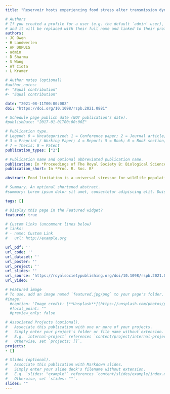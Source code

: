 ```yaml
---
title: "Reservoir hosts experiencing food stress alter transmission dynamics for a zoonotic pathogen"

# Authors
# If you created a profile for a user (e.g. the default `admin` user), write the username (folder name) here 
# and it will be replaced with their full name and linked to their profile.
authors:
- JC Owen
- H Landwerlen
- AP DUPUIS
- admin
- D Sharma
- S Wang
- AT Ciota
- L Kramer

# Author notes (optional)
#author_notes:
#- "Equal contribution"
#- "Equal contribution"

date: "2021-08-11T00:00:00Z"
doi: "https://doi.org/10.1098/rspb.2021.0881"

# Schedule page publish date (NOT publication's date).
#publishDate: "2017-01-01T00:00:00Z"

# Publication type.
# Legend: 0 = Uncategorized; 1 = Conference paper; 2 = Journal article;
# 3 = Preprint / Working Paper; 4 = Report; 5 = Book; 6 = Book section;
# 7 = Thesis; 8 = Patent
publication_types: ["2"]

# Publication name and optional abbreviated publication name.
publication: In *Proceedings of The Royal Society B: Biological Sciences*
publication_short: In *Proc. R. Soc. B*

abstract: Food limitation is a universal stressor for wildlife populations and is increasingly exacerbated by human activities. Anthropogenic environmental change can significantly alter the availability and quality of food resources for reservoir hosts and impact host-pathogen interactions in the wild. The state of the host's nutritional reserves at the time of infection is a key factor influencing infection outcomes by altering host resistance. Combining experimental and model-based approaches, we investigate how an environmental stressor affects host resistance to West Nile virus (WNV). Using American robins (Turdus migratorius), a species considered a superspreader of WNV, we tested the effect of acute food deprivation immediately prior to infection on host viraemia. Here, we show that robins food deprived for 48 h prior to infection, developed higher virus titres and were infectious longer than robins fed normally. To gain an understanding about the epidemiological significance of food-stressed hosts, we developed an agent-based model that simulates transmission dynamics of WNV between an avian host and the mosquito vector. When simulating a nutritionally stressed host population, the mosquito infection rate rose significantly, reaching levels that represent an epidemiological risk. An understanding of the infection disease dynamics in wild populations is critical to predict and mitigate zoonotic disease outbreaks.

# Summary. An optional shortened abstract.
#summary: Lorem ipsum dolor sit amet, consectetur adipiscing elit. Duis posuere tellus ac convallis placerat. Proin tincidunt magna sed ex sollicitudin condimentum.

tags: []

# Display this page in the Featured widget?
featured: true

# Custom links (uncomment lines below)
# links:
# - name: Custom Link
#   url: http://example.org

url_pdf: ''
url_code: ''
url_dataset: ''
url_poster: ''
url_project: ''
url_slides: ''
url_source: 'https://royalsocietypublishing.org/doi/10.1098/rspb.2021.0881'
url_video: ''

# Featured image
# To use, add an image named `featured.jpg/png` to your page's folder. 
#image:
  #caption: 'Image credit: [**Unsplash**](https://unsplash.com/photos/pLCdAaMFLTE)'
  #focal_point: ""
  #preview_only: false

# Associated Projects (optional).
#   Associate this publication with one or more of your projects.
#   Simply enter your project's folder or file name without extension.
#   E.g. `internal-project` references `content/project/internal-project/index.md`.
#   Otherwise, set `projects: []`.
projects:
- []

# Slides (optional).
#   Associate this publication with Markdown slides.
#   Simply enter your slide deck's filename without extension.
#   E.g. `slides: "example"` references `content/slides/example/index.md`.
#   Otherwise, set `slides: ""`.
slides: ""
---
```


